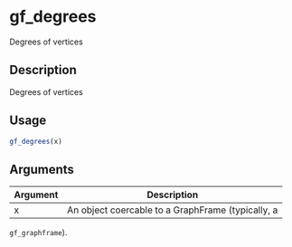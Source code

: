 # gf_degrees


Degrees of vertices




## Description

Degrees of vertices





## Usage
```r
gf_degrees(x)
```




## Arguments


Argument      |Description
------------- |----------------
x | An object coercable to a GraphFrame (typically, a
``gf_graphframe``).






